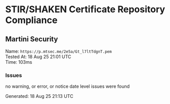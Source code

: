 # STIR/SHAKEN Certificate Repository Compliance

## Martini Security

Name: `https://p.mtsec.me/2e5a/Gt_l7ltTdgnT.pem`\
Tested At: 18 Aug 25 21:01 UTC\
Time: 103ms

### Issues

no warning, or error, or notice date level issues were found

Generated: 18 Aug 25 21:13 UTC